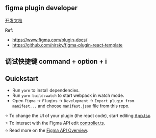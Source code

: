 ## figma plugin developer

[开发文档](https://www.figma.com/plugin-docs/api/PageNode/#loadasync)

Ref:

- https://www.figma.com/plugin-docs/
- https://github.com/nirsky/figma-plugin-react-template

## 调试快捷键 command + option + i

## Quickstart

- Run `yarn` to install dependencies.
- Run `yarn build:watch` to start webpack in watch mode.
- Open `Figma` -> `Plugins` -> `Development` -> `Import plugin from manifest...` and choose `manifest.json` file from this repo.

⭐ To change the UI of your plugin (the react code), start editing [App.tsx](./src/app/components/App.tsx).  
⭐ To interact with the Figma API edit [controller.ts](./src/plugin/controller.ts).  
⭐ Read more on the [Figma API Overview](https://www.figma.com/plugin-docs/api/api-overview/).
